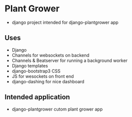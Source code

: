 # Plant Grower

- django project intended for django-plantgrower app

## Uses
- Django
- Channels for websockets on backend
- Channels & Beatserver for running a background worker
- Django templates
- django-bootstrap3 CSS
- JS for wesockets on front end
- django-dashing for nice dashboard

## Intended application
- django-plantgrower cutom plant grower app
